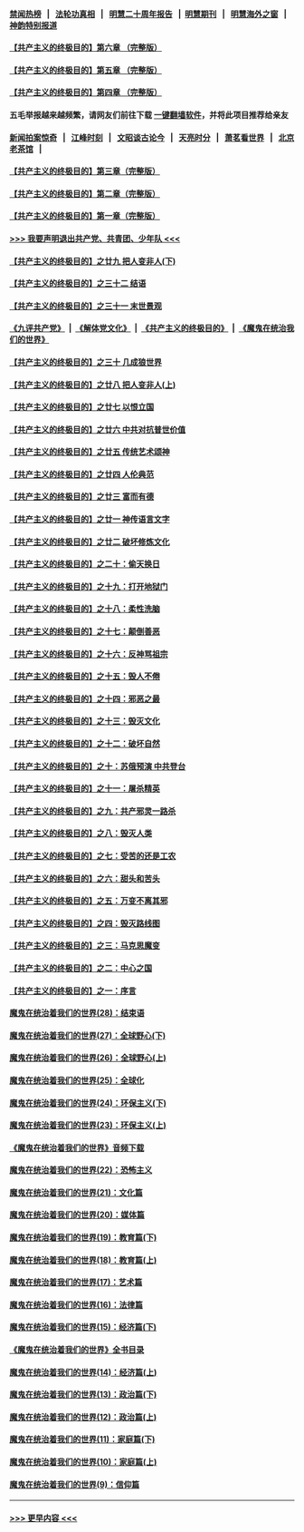 #### [禁闻热榜](热点新闻.md?=0)  &nbsp;&nbsp;|&nbsp;&nbsp; [法轮功真相](https://github.com/gfw-breaker/truth/blob/master/README.md?=0) &nbsp;&nbsp;|&nbsp;&nbsp; [明慧二十周年报告](https://github.com/gfw-breaker/mh-reports/blob/master/README.md?=0) &nbsp;&nbsp;|&nbsp;&nbsp;[明慧期刊](https://github.com/gfw-breaker/mh-qikan) &nbsp;&nbsp;|&nbsp;&nbsp; [明慧海外之窗](https://github.com/gfw-breaker/mh-news/blob/master/README.md?=0) &nbsp;&nbsp;|&nbsp;&nbsp; [神韵特别报道](https://github.com/gfw-breaker/mh-news/blob/master/shenyun.md?=0)
#### [【共产主义的终极目的】第六章 （完整版）](../pages/nsc422/n11428913.md?t=02280631) 
#### [【共产主义的终极目的】第五章 （完整版）](../pages/nsc422/n11428912.md?t=02280631) 
#### [【共产主义的终极目的】第四章 （完整版）](../pages/nsc422/n11428907.md?t=02280631) 
#### 五毛举报越来越频繁，请网友们前往下载 [一键翻墙软件](https://github.com/gfw-breaker/ssr-accounts)，并将此项目推荐给亲友
#### [新闻拍案惊奇](https://github.com/gfw-breaker/banned-news/blob/master/pages/link4.md) &nbsp;&nbsp;|&nbsp;&nbsp; [江峰时刻](https://github.com/gfw-breaker/banned-news/blob/master/pages/link4.md) &nbsp;&nbsp;|&nbsp;&nbsp; [文昭谈古论今](https://github.com/gfw-breaker/banned-news/blob/master/pages/link4.md) &nbsp;&nbsp;|&nbsp;&nbsp; [天亮时分](https://github.com/gfw-breaker/banned-news/blob/master/pages/link4.md) &nbsp;&nbsp;|&nbsp;&nbsp; [萧茗看世界](https://github.com/gfw-breaker/banned-news/blob/master/pages/link4.md) &nbsp;&nbsp;|&nbsp;&nbsp; [北京老茶馆](https://github.com/gfw-breaker/banned-news/blob/master/pages/link4.md) &nbsp;&nbsp;|&nbsp;&nbsp; 
#### [【共产主义的终极目的】第三章（完整版）](../pages/nsc422/n11428848.md?t=02280631) 
#### [【共产主义的终极目的】第二章（完整版）](../pages/nsc422/n11428831.md?t=02280631) 
#### [【共产主义的终极目的】第一章（完整版）](../pages/nsc422/n11417651.md?t=02280631) 
#### [>>> 我要声明退出共产党、共青团、少年队 <<<](https://github.com/begood0513/goodnews/blob/master/quit/letter.md) 
#### [【共产主义的终极目的】之廿九 把人变非人(下)](../pages/nsc422/n11344140.md?t=02280631) 
#### [【共产主义的终极目的】之三十二 结语](../pages/nsc422/n11360535.md?t=02280631) 
#### [【共产主义的终极目的】之三十一 末世景观](../pages/nsc422/n11351129.md?t=02280631) 
#### [《九评共产党》](https://github.com/begood0513/9ping.md/blob/master/README.md) &nbsp;|&nbsp; [《解体党文化》](../../../../jtdwh.md/blob/master/README.md)  &nbsp;|&nbsp; [《共产主义的终极目的》](../../../../gczydzjmd.md/blob/master/README.md) &nbsp;|&nbsp; [《魔鬼在统治我们的世界》](../../../../mgztzwmdsj.md/blob/master/README.md) 
#### [【共产主义的终极目的】之三十 几成狼世界](../pages/nsc422/n11348280.md?t=02280631) 
#### [【共产主义的终极目的】之廿八 把人变非人(上)](../pages/nsc422/n11340492.md?t=02280631) 
#### [【共产主义的终极目的】之廿七 以恨立国](../pages/nsc422/n11336944.md?t=02280631) 
#### [【共产主义的终极目的】之廿六 中共对抗普世价值](../pages/nsc422/n11324785.md?t=02280631) 
#### [【共产主义的终极目的】之廿五 传统艺术颂神](../pages/nsc422/n11296396.md?t=02280631) 
#### [【共产主义的终极目的】之廿四 人伦典范](../pages/nsc422/n11296397.md?t=02280631) 
#### [【共产主义的终极目的】之廿三 富而有德](../pages/nsc422/n11283598.md?t=02280631) 
#### [【共产主义的终极目的】之廿一 神传语言文字](../pages/nsc422/n11263265.md?t=02280631) 
#### [【共产主义的终极目的】之廿二 破坏修炼文化](../pages/nsc422/n11245728.md?t=02280631) 
#### [【共产主义的终极目的】之二十：偷天换日](../pages/nsc422/n11238846.md?t=02280631) 
#### [【共产主义的终极目的】之十九：打开地狱门](../pages/nsc422/n11206376.md?t=02280631) 
#### [【共产主义的终极目的】之十八：柔性洗脑](../pages/nsc422/n11199994.md?t=02280631) 
#### [【共产主义的终极目的】之十七：颠倒善恶](../pages/nsc422/n11179782.md?t=02280631) 
#### [【共产主义的终极目的】之十六：反神骂祖宗](../pages/nsc422/n11166798.md?t=02280631) 
#### [【共产主义的终极目的】之十五：毁人不倦](../pages/nsc422/n11166792.md?t=02280631) 
#### [【共产主义的终极目的】之十四：邪恶之最](../pages/nsc422/n11150249.md?t=02280631) 
#### [【共产主义的终极目的】之十三：毁灭文化](../pages/nsc422/n11135227.md?t=02280631) 
#### [【共产主义的终极目的】之十二：破坏自然](../pages/nsc422/n11135214.md?t=02280631) 
#### [【共产主义的终极目的】之十：苏俄预演 中共登台](../pages/nsc422/n11118424.md?t=02280631) 
#### [【共产主义的终极目的】之十一：屠杀精英](../pages/nsc422/n11118442.md?t=02280631) 
#### [【共产主义的终极目的】之九：共产邪灵一路杀](../pages/nsc422/n11114139.md?t=02280631) 
#### [【共产主义的终极目的】之八：毁灭人类](../pages/nsc422/n11108503.md?t=02280631) 
#### [【共产主义的终极目的】之七：受苦的还是工农](../pages/nsc422/n11101809.md?t=02280631) 
#### [【共产主义的终极目的】之六：甜头和苦头](../pages/nsc422/n11096971.md?t=02280631) 
#### [【共产主义的终极目的】之五：万变不离其邪](../pages/nsc422/n11091285.md?t=02280631) 
#### [【共产主义的终极目的】之四：毁灭路线图](../pages/nsc422/n11086284.md?t=02280631) 
#### [【共产主义的终极目的】之三：马克思魔变](../pages/nsc422/n11061941.md?t=02280631) 
#### [【共产主义的终极目的】之二：中心之国](../pages/nsc422/n11047728.md?t=02280631) 
#### [【共产主义的终极目的】之一：序言](../pages/nsc422/n11086077.md?t=02280631) 
#### [魔鬼在统治着我们的世界(28)：结束语](../pages/nsc422/n10936246.md?t=02280631) 
#### [魔鬼在统治着我们的世界(27)：全球野心(下)](../pages/nsc422/n10928319.md?t=02280631) 
#### [魔鬼在统治着我们的世界(26)：全球野心(上)](../pages/nsc422/n10900318.md?t=02280631) 
#### [魔鬼在统治着我们的世界(25)：全球化](../pages/nsc422/n10788205.md?t=02280631) 
#### [魔鬼在统治着我们的世界(24)：环保主义(下)](../pages/nsc422/n10695307.md?t=02280631) 
#### [魔鬼在统治着我们的世界(23)：环保主义(上)](../pages/nsc422/n10688613.md?t=02280631) 
#### [《魔鬼在统治着我们的世界》音频下载](../pages/nsc422/n10635553.md?t=02280631) 
#### [魔鬼在统治着我们的世界(22)：恐怖主义](../pages/nsc422/n10614727.md?t=02280631) 
#### [魔鬼在统治着我们的世界(21)：文化篇](../pages/nsc422/n10597706.md?t=02280631) 
#### [魔鬼在统治着我们的世界(20)：媒体篇](../pages/nsc422/n10586579.md?t=02280631) 
#### [魔鬼在统治着我们的世界(19)：教育篇(下)](../pages/nsc422/n10564808.md?t=02280631) 
#### [魔鬼在统治着我们的世界(18)：教育篇(上)](../pages/nsc422/n10526970.md?t=02280631) 
#### [魔鬼在统治着我们的世界(17)：艺术篇](../pages/nsc422/n10499093.md?t=02280631) 
#### [魔鬼在统治着我们的世界(16)：法律篇](../pages/nsc422/n10485969.md?t=02280631) 
#### [魔鬼在统治着我们的世界(15)：经济篇(下)](../pages/nsc422/n10469975.md?t=02280631) 
#### [《魔鬼在统治着我们的世界》全书目录](../pages/nsc422/n10464261.md?t=02280631) 
#### [魔鬼在统治着我们的世界(14)：经济篇(上)](../pages/nsc422/n10457370.md?t=02280631) 
#### [魔鬼在统治着我们的世界(13)：政治篇(下)](../pages/nsc422/n10448270.md?t=02280631) 
#### [魔鬼在统治着我们的世界(12)：政治篇(上)](../pages/nsc422/n10444576.md?t=02280631) 
#### [魔鬼在统治着我们的世界(11)：家庭篇(下)](../pages/nsc422/n10440961.md?t=02280631) 
#### [魔鬼在统治着我们的世界(10)：家庭篇(上)](../pages/nsc422/n10435448.md?t=02280631) 
#### [魔鬼在统治着我们的世界(9)：信仰篇](../pages/nsc422/n10432159.md?t=02280631) 

----
#### [ >>> 更早内容 <<< ](../indexes/nsc422-earlier.md)
